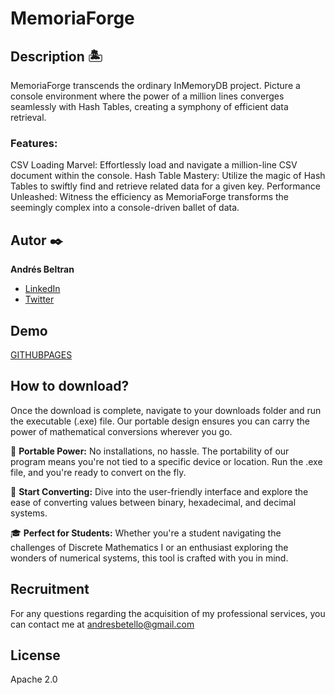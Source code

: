 # MemoriaForge


## Description 🏝️

MemoriaForge transcends the ordinary InMemoryDB project. Picture a console environment where the power of a million lines converges seamlessly with Hash Tables, creating a symphony of efficient data retrieval.

### Features:

CSV Loading Marvel: Effortlessly load and navigate a million-line CSV document within the console.
Hash Table Mastery: Utilize the magic of Hash Tables to swiftly find and retrieve related data for a given key.
Performance Unleashed: Witness the efficiency as MemoriaForge transforms the seemingly complex into a console-driven ballet of data.

## Autor ✒️
**Andrés Beltran**
* [LinkedIn](https://www.linkedin.com/in/andresbeltranofficia/)
* [Twitter](https://wwww.twitter.com/imandresbeltran)

## Demo
[GITHUBPAGES](GITHUBPAGES)

## How to download?
Once the download is complete, navigate to your downloads folder and run the executable (.exe) file. Our portable design ensures you can carry the power of mathematical conversions wherever you go.

🌟 **Portable Power:**
No installations, no hassle. The portability of our program means you're not tied to a specific device or location. Run the .exe file, and you're ready to convert on the fly.

🚀 **Start Converting:**
Dive into the user-friendly interface and explore the ease of converting values between binary, hexadecimal, and decimal systems.

🎓 **Perfect for Students:**
Whether you're a student navigating the challenges of Discrete Mathematics I or an enthusiast exploring the wonders of numerical systems, this tool is crafted with you in mind.

## Recruitment
For any questions regarding the acquisition of my professional services, you can contact me at andresbetello@gmail.com

## License
Apache 2.0
